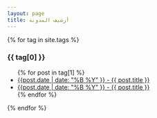 ```yaml
---
layout: page
title: أرشيف المدونة
---
```


{% for tag in site.tags %}
  <h3>{{ tag[0] }}</h3>
  <ul>
    {% for post in tag[1] %}
      <li><a href="{{ post.url }}">{{post.date | date: "%B %Y" }} - {{ post.title }}</a></li>
      <li><a href="{{ page.url }}">{{post.date | date: "%B %Y" }} - {{ post.title }}</a></li>
    {% endfor %}
  </ul>
{% endfor %}
